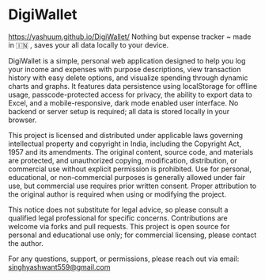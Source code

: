 # DigiWallet 
https://yashuum.github.io/DigiWallet/
Nothing but expense tracker ~ made in 🇮🇳 , saves your all data locally to your device.

DigiWallet is a simple, personal web application designed to help you log your income and expenses with purpose descriptions, view transaction history with easy delete options, and visualize spending through dynamic charts and graphs. It features data persistence using localStorage for offline usage, passcode-protected access for privacy, the ability to export data to Excel, and a mobile-responsive, dark mode enabled user interface. No backend or server setup is required; all data is stored locally in your browser.

This project is licensed and distributed under applicable laws governing intellectual property and copyright in India, including the Copyright Act, 1957 and its amendments. The original content, source code, and materials are protected, and unauthorized copying, modification, distribution, or commercial use without explicit permission is prohibited. Use for personal, educational, or non-commercial purposes is generally allowed under fair use, but commercial use requires prior written consent. Proper attribution to the original author is required when using or modifying the project.

This notice does not substitute for legal advice, so please consult a qualified legal professional for specific concerns. Contributions are welcome via forks and pull requests. This project is open source for personal and educational use only; for commercial licensing, please contact the author.

For any questions, support, or permissions, please reach out via email: singhyashwant559@gmail.com
